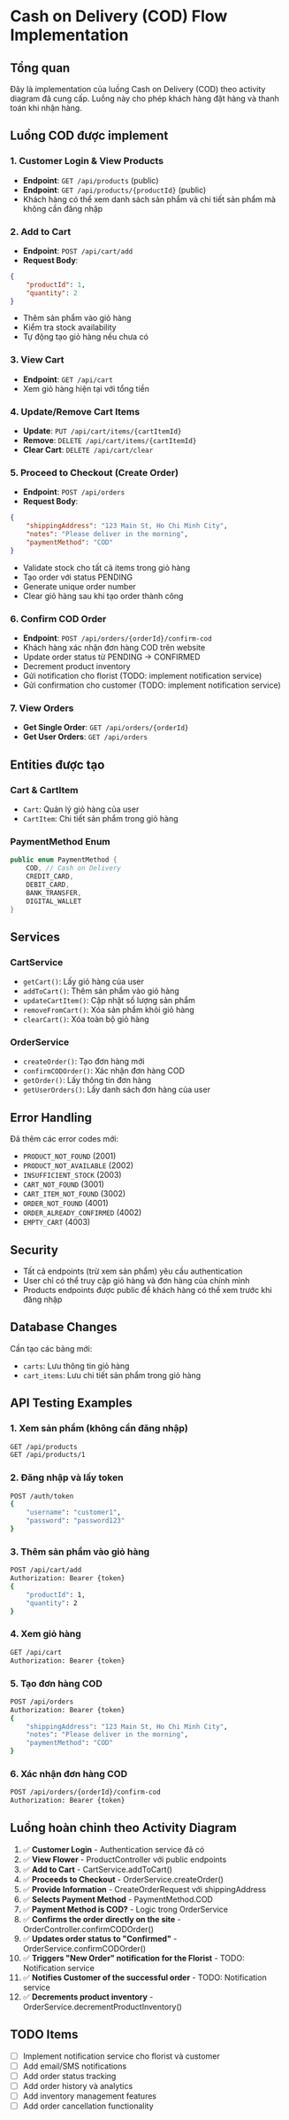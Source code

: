 # Cash on Delivery (COD) Flow Implementation

## Tổng quan
Đây là implementation của luồng Cash on Delivery (COD) theo activity diagram đã cung cấp. Luồng này cho phép khách hàng đặt hàng và thanh toán khi nhận hàng.

## Luồng COD được implement

### 1. Customer Login & View Products
- **Endpoint**: `GET /api/products` (public)
- **Endpoint**: `GET /api/products/{productId}` (public)
- Khách hàng có thể xem danh sách sản phẩm và chi tiết sản phẩm mà không cần đăng nhập

### 2. Add to Cart
- **Endpoint**: `POST /api/cart/add`
- **Request Body**:
```json
{
    "productId": 1,
    "quantity": 2
}
```
- Thêm sản phẩm vào giỏ hàng
- Kiểm tra stock availability
- Tự động tạo giỏ hàng nếu chưa có

### 3. View Cart
- **Endpoint**: `GET /api/cart`
- Xem giỏ hàng hiện tại với tổng tiền

### 4. Update/Remove Cart Items
- **Update**: `PUT /api/cart/items/{cartItemId}`
- **Remove**: `DELETE /api/cart/items/{cartItemId}`
- **Clear Cart**: `DELETE /api/cart/clear`

### 5. Proceed to Checkout (Create Order)
- **Endpoint**: `POST /api/orders`
- **Request Body**:
```json
{
    "shippingAddress": "123 Main St, Ho Chi Minh City",
    "notes": "Please deliver in the morning",
    "paymentMethod": "COD"
}
```
- Validate stock cho tất cả items trong giỏ hàng
- Tạo order với status PENDING
- Generate unique order number
- Clear giỏ hàng sau khi tạo order thành công

### 6. Confirm COD Order
- **Endpoint**: `POST /api/orders/{orderId}/confirm-cod`
- Khách hàng xác nhận đơn hàng COD trên website
- Update order status từ PENDING → CONFIRMED
- Decrement product inventory
- Gửi notification cho florist (TODO: implement notification service)
- Gửi confirmation cho customer (TODO: implement notification service)

### 7. View Orders
- **Get Single Order**: `GET /api/orders/{orderId}`
- **Get User Orders**: `GET /api/orders`

## Entities được tạo

### Cart & CartItem
- `Cart`: Quản lý giỏ hàng của user
- `CartItem`: Chi tiết sản phẩm trong giỏ hàng

### PaymentMethod Enum
```java
public enum PaymentMethod {
    COD, // Cash on Delivery
    CREDIT_CARD,
    DEBIT_CARD,
    BANK_TRANSFER,
    DIGITAL_WALLET
}
```

## Services

### CartService
- `getCart()`: Lấy giỏ hàng của user
- `addToCart()`: Thêm sản phẩm vào giỏ hàng
- `updateCartItem()`: Cập nhật số lượng sản phẩm
- `removeFromCart()`: Xóa sản phẩm khỏi giỏ hàng
- `clearCart()`: Xóa toàn bộ giỏ hàng

### OrderService
- `createOrder()`: Tạo đơn hàng mới
- `confirmCODOrder()`: Xác nhận đơn hàng COD
- `getOrder()`: Lấy thông tin đơn hàng
- `getUserOrders()`: Lấy danh sách đơn hàng của user

## Error Handling
Đã thêm các error codes mới:
- `PRODUCT_NOT_FOUND` (2001)
- `PRODUCT_NOT_AVAILABLE` (2002)
- `INSUFFICIENT_STOCK` (2003)
- `CART_NOT_FOUND` (3001)
- `CART_ITEM_NOT_FOUND` (3002)
- `ORDER_NOT_FOUND` (4001)
- `ORDER_ALREADY_CONFIRMED` (4002)
- `EMPTY_CART` (4003)

## Security
- Tất cả endpoints (trừ xem sản phẩm) yêu cầu authentication
- User chỉ có thể truy cập giỏ hàng và đơn hàng của chính mình
- Products endpoints được public để khách hàng có thể xem trước khi đăng nhập

## Database Changes
Cần tạo các bảng mới:
- `carts`: Lưu thông tin giỏ hàng
- `cart_items`: Lưu chi tiết sản phẩm trong giỏ hàng

## API Testing Examples

### 1. Xem sản phẩm (không cần đăng nhập)
```bash
GET /api/products
GET /api/products/1
```

### 2. Đăng nhập và lấy token
```bash
POST /auth/token
{
    "username": "customer1",
    "password": "password123"
}
```

### 3. Thêm sản phẩm vào giỏ hàng
```bash
POST /api/cart/add
Authorization: Bearer {token}
{
    "productId": 1,
    "quantity": 2
}
```

### 4. Xem giỏ hàng
```bash
GET /api/cart
Authorization: Bearer {token}
```

### 5. Tạo đơn hàng COD
```bash
POST /api/orders
Authorization: Bearer {token}
{
    "shippingAddress": "123 Main St, Ho Chi Minh City",
    "notes": "Please deliver in the morning",
    "paymentMethod": "COD"
}
```

### 6. Xác nhận đơn hàng COD
```bash
POST /api/orders/{orderId}/confirm-cod
Authorization: Bearer {token}
```

## Luồng hoàn chỉnh theo Activity Diagram

1. ✅ **Customer Login** - Authentication service đã có
2. ✅ **View Flower** - ProductController với public endpoints
3. ✅ **Add to Cart** - CartService.addToCart()
4. ✅ **Proceeds to Checkout** - OrderService.createOrder()
5. ✅ **Provide Information** - CreateOrderRequest với shippingAddress
6. ✅ **Selects Payment Method** - PaymentMethod.COD
7. ✅ **Payment Method is COD?** - Logic trong OrderService
8. ✅ **Confirms the order directly on the site** - OrderController.confirmCODOrder()
9. ✅ **Updates order status to "Confirmed"** - OrderService.confirmCODOrder()
10. ✅ **Triggers "New Order" notification for the Florist** - TODO: Notification service
11. ✅ **Notifies Customer of the successful order** - TODO: Notification service
12. ✅ **Decrements product inventory** - OrderService.decrementProductInventory()

## TODO Items
- [ ] Implement notification service cho florist và customer
- [ ] Add email/SMS notifications
- [ ] Add order status tracking
- [ ] Add order history và analytics
- [ ] Add inventory management features
- [ ] Add order cancellation functionality
